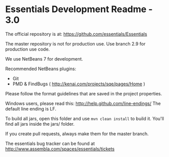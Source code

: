 Essentials Development Readme - 3.0
=============================

The official repository is at:
https://github.com/essentials/Essentials

The master repository is not for production use. Use branch 2.9 for production use code.

We use NetBeans 7 for development.

Recommended NetBeans plugins:

* Git
* PMD & FindBugs ( http://kenai.com/projects/sqe/pages/Home )

Please follow the format guidelines that are saved in the project properties.

Windows users, please read this: http://help.github.com/line-endings/
The default line ending is LF.

To build all jars, open this folder and use `mvn clean install` to build it. You'll find all jars inside the jars/ folder.

If you create pull requests, always make them for the master branch.

The essentials bug tracker can be found at http://www.assembla.com/spaces/essentials/tickets